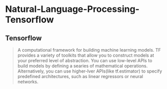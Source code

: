 # Natural-Language-Processing-Tensorflow

## Tensorflow 
> A computational framework for building machine learning models. TF provides a variety of toolkits that allow you to construct models at your preferred level of abstraction. You can use low-level APIs to build models by defining a searies of mathematical operations. Alternatively, you can use higher-lver APIs(like tf.estimator) to specify predefined architectures, such as linear regressors or neural networks. 
>